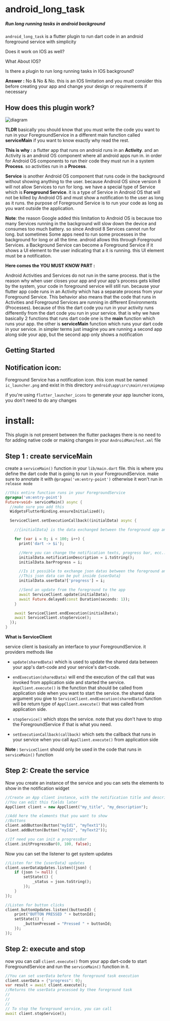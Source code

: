 # android_long_task

##### Run long running tasks in android background

`android_long_task` is a flutter plugin to run dart code in an android foreground service with simplicity

Does it work on IOS as well?

What About IOS?

Is there a plugin to run long running tasks in IOS background?

**Answer :**
No & No & No. this is an IOS limitation and you must consider this before creating your app and change your design or requirements if necessary

  ## How does this plugin work?

![diagram](diagram.jpg?raw=true "digram")

**TLDR**
basically you should know that you must write the code you want to run in your ForegroundService in a different main function called **serviceMain**
if you want to know exactly why read the rest.


**This is why :**
a flutter app that runs on android runs in an **Activity**. and an Activity is an android OS component where all android apps run in. in order for Android OS components to run their code they must run in  a system **Process**.  so activities run in a **Process**. 

**Service** is another Android OS component that runs code in the background without showing anything to the user. because Android OS since version 8 will not allow Services to run for long. we have a special type of Service which is **Foreground Service**. it is a type of Service in Android OS that will not be killed by Android OS and must show a notification to the user as long as it runs. the purpose of Foreground Service is to run your code as long as you want outside the application.

**Note**: the reason Google added this limitation to Android OS is because too many Services running in the background will slow down the device and consumes too much battery. so since Android 8 Services cannot run for long. 
but sometimes Some apps need to run some processes in the background for long or all the time. android allows this through Foreground Services. a Background Service can become a Foreground Service if it shows a UI element to the user indicating that a it is running. this UI element must be a notification.

**Here comes the YOU MUST KNOW PART :**

Android Activities and Services do not run in the same process. that is the reason why when user closes your app and your app's process gets killed by the system, your code in foreground service will still run. because your flutter app code runs in an Activity which has a separate process from your Foreground Service. This behavior also means that the code that runs in Activities and Foreground Services are running in different Environments (Processes). because of this the dart code you run in your activity runs differently from the dart code you run in your service. that is why we have basically 2 functions that runs dart code one is the **main** function which runs your app. the other is **serviceMain** function which runs your dart code in your service. in simpler terms just imagine you are running a second app along side your app, but the second app only shows a notification


## Getting Started

## Notification icon:
Foreground Service has a notification icon. this icon must be named `ic_launcher.png` and exist in this directory `android\app\src\main\res\mipmap`

if you're using `flutter_launcher_icons` to generate your app launcher icons, you don't need to do any changes

# install:
This plugin is not present between the flutter packages
there is no need to for adding native code or making changes in your `AndroidManifest.xml` file

## Step 1 : create serviceMain

create a `serviceMain()` function in your `lib/main.dart` file. this is where you define the dart code that is going to run in your ForegroundService. make sure to annotate it with `@pragma('vm:entry-point')` otherwise it won't run in `release mode`

```dart
//this entire function runs in your ForegroundService
@pragma('vm:entry-point')
Future<void> serviceMain() async {
  //make sure you add this
  WidgetsFlutterBinding.ensureInitialized();

  ServiceClient.setExecutionCallback((initialData) async {

    //{initialData} is the data exchanged between the foreground app and your app

    for (var i = 0; i < 100; i++) {
      print('dart -> $i');

      //Here you can change the notification texts, progress bar, ecc...
      initialData.notificationDescription = i.toString();
      initialData.barProgress = i;

      //Is it possible to exchange json datas between the foreground and the app
      //This json data can be put inside {userData}
      initialData.userData?['progress'] = i;

      //Send an update from the foreground to the app
      await ServiceClient.update(initialData);
      await Future.delayed(const Duration(seconds: 1));
    }

    await ServiceClient.endExecution(initialData);
    await ServiceClient.stopService();
  });
}
```

**What is ServiceClient**

service client is basically an interface to your ForegroundService. it providers methods like
* `update(sharedData)` which is used to update the shared data between your app's dart-code and your service's dart-code.

* `endExecution(sharedData)` will end the execution of the call that was invoked from application side and started the service. 
`AppClient.execute()` is the function that should be called from application side when you want to start the service. the shared data argument you give to `ServiceClient.endExecution(sharedData)`function will be return type of `AppClient.execute()` that was called from application side.

* `stopService()` which stops the service. note that you don't have to stop the ForegroundService if that is what you need.

* `setExecutionCallback(callback)` which sets the callback that runs in your service when you call `AppClient.execute()` from application side

**Note :** `ServiceClient` should only be used in the code that runs in `serviceMain()` function

## Step 2: Create the service

Now you create an instance of the service and you can sets the elements to show in the notification widget

```dart
//Create an App client instance, with the notification title and description
//You can edit this fields later
AppClient client = new AppClient("my_title", "my_description");

//Add here the elements that you want to show
//Buttons
client.addButton(Button("myId1", "myText1"));
client.addButton(Button("myId2", "myText2"));

//If need you can init a progressBar
client.initProgressBar(0, 100, false);

```

Now you can set the listener to get system updates

```dart
//Listen for the {userData} updates
client.userDataUpdates.listen((json) {
    if (json != null) {
        setState(() {
            _status = json.toString();
        });
    }
});

//Listen for button clicks
client.buttonUpdates.listen((buttonId) {
    print("BUTTON PRESSED " + buttonId);
    setState(() {
        _buttonPressed = "Pressed " + buttonId;
    });
});
```



## Step 2: execute and stop

now you can call `client.execute()` from your app dart-code to start ForegroundService and run the `serviceMain()` function in it.

```dart
//You can set userData before the foreground task execution
client.userData = {"progress": 0};
var result = await client.execute();
//Returns the userData processed by thee foreground task
//
//
//
// To stop the foreground service, you can call
await client.stopService();
```




